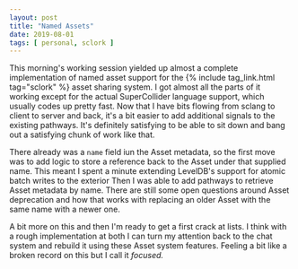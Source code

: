 ```yaml
---
layout: post
title: "Named Assets"
date: 2019-08-01
tags: [ personal, sclork ]
---
```


This morning's working session yielded up almost a complete implementation of named asset support for the
{% include tag_link.html tag="sclork" %} asset sharing system. I got almost all the parts of it working except for the
actual SuperCollider language support, which usually codes up pretty fast. Now that I have bits flowing from sclang to
client to server and back, it's a bit easier to add additional signals to the existing pathways. It's definitely
satisfying to be able to sit down and bang out a satisfying chunk of work like that.

There already was a ```name``` field iun the Asset metadata, so the first move was to add logic to store a reference
back to the Asset under that supplied name. This meant I spent a minute extending LevelDB's support for atomic batch
writes to the exterior Then I was able to add pathways to retrieve Asset metadata by name. There
are still some open questions around Asset deprecation and how that works with replacing an older Asset with the same
name with a newer one.

A bit more on this and then I'm ready to get a first crack at lists. I think with a rough implementation at both I can
turn my attention back to the chat system and rebuild it using these Asset system features. Feeling a bit like a broken
record on this but I call it *focused.*

